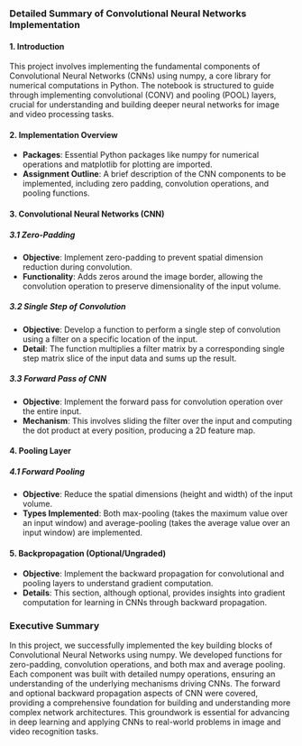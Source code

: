 ### Detailed Summary of Convolutional Neural Networks Implementation

#### 1. Introduction
This project involves implementing the fundamental components of Convolutional Neural Networks (CNNs) using numpy, a core library for numerical computations in Python. The notebook is structured to guide through implementing convolutional (CONV) and pooling (POOL) layers, crucial for understanding and building deeper neural networks for image and video processing tasks.

#### 2. Implementation Overview
- **Packages**: Essential Python packages like numpy for numerical operations and matplotlib for plotting are imported.
- **Assignment Outline**: A brief description of the CNN components to be implemented, including zero padding, convolution operations, and pooling functions.

#### 3. Convolutional Neural Networks (CNN)
##### 3.1 Zero-Padding
- **Objective**: Implement zero-padding to prevent spatial dimension reduction during convolution.
- **Functionality**: Adds zeros around the image border, allowing the convolution operation to preserve dimensionality of the input volume.

##### 3.2 Single Step of Convolution
- **Objective**: Develop a function to perform a single step of convolution using a filter on a specific location of the input.
- **Detail**: The function multiplies a filter matrix by a corresponding single step matrix slice of the input data and sums up the result.

##### 3.3 Forward Pass of CNN
- **Objective**: Implement the forward pass for convolution operation over the entire input.
- **Mechanism**: This involves sliding the filter over the input and computing the dot product at every position, producing a 2D feature map.

#### 4. Pooling Layer
##### 4.1 Forward Pooling
- **Objective**: Reduce the spatial dimensions (height and width) of the input volume.
- **Types Implemented**: Both max-pooling (takes the maximum value over an input window) and average-pooling (takes the average value over an input window) are implemented.

#### 5. Backpropagation (Optional/Ungraded)
- **Objective**: Implement the backward propagation for convolutional and pooling layers to understand gradient computation.
- **Details**: This section, although optional, provides insights into gradient computation for learning in CNNs through backward propagation.

### Executive Summary
In this project, we successfully implemented the key building blocks of Convolutional Neural Networks using numpy. We developed functions for zero-padding, convolution operations, and both max and average pooling. Each component was built with detailed numpy operations, ensuring an understanding of the underlying mechanisms driving CNNs. The forward and optional backward propagation aspects of CNN were covered, providing a comprehensive foundation for building and understanding more complex network architectures. This groundwork is essential for advancing in deep learning and applying CNNs to real-world problems in image and video recognition tasks.
